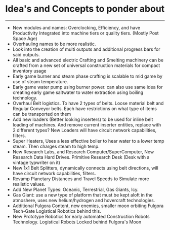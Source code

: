 # Idea's and Concepts to ponder about
---
- New modules and names: Overclocking, Efficiency, and have Productivity Integrated into machine tiers or quality tiers. (Mostly Post Space Age)
- Overhauling names to be more realistic. 
- Look into the creation of multi outputs and additional progress bars for said outputs.
- All basic and advanced electric Crafting and Smelting machinery can be crafted from a new set of universal construction materials for compact inventory usage
- Early game burner and steam phase crafting is scalable to mid game by use of steam temperature. 
- Early game water pump using burner power. can also use same idea for creating early game saltwater to water extraction using boiling technology. 
- Overhaul Belt logistics. To have 2 types of belts. Loose material belt and Regular Conveyor belts. Each have restrictions on what type of items can be transported on them
- Add new loaders (Better looking inserters) to be used for inline belt loading of machines. And remove current inserter entities, replace with 2 different types? New Loaders will have circuit network capabilities, filters.
- Super Heaters, Uses a less effective boiler to hear water to a lower temp steam. Then charges steam to high temp.
- New Research Labs, and Research Computer/SuperComputer, New Research Data Hard Drives. Primitive Research Desk (Desk with a vintage typwriter on it)
- New 1x1 Belt Splitters, dynamically connects using belt directions, will have circuit network capabilities, filters.
- Revamp Planetary Distances and Travel Speeds to Simulate more realistic values.
- Add New Planet Types: Oceanic, Terrestrial, Gas Giants, Icy.
- Gas Giant: use a new type of platform that must be kept aloft in the atmoshere, uses new helium/hydrogen and hovercraft technologies.
- Additional Fulgora Content, new enemies, smaller moon orbiting Fulgora Tech-Gate Logistical Robotics behind this.
- New Prototype Robotics for early automated Construction Robots Technology. Logistical Robots Locked behind Fulgora's Moon